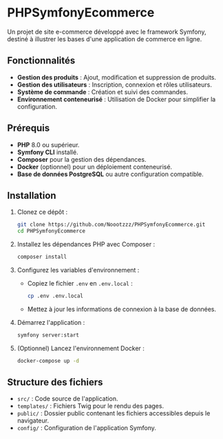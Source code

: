 
# PHPSymfonyEcommerce

Un projet de site e-commerce développé avec le framework Symfony, destiné à illustrer les bases d'une application de commerce en ligne.

## Fonctionnalités

- **Gestion des produits** : Ajout, modification et suppression de produits.
- **Gestion des utilisateurs** : Inscription, connexion et rôles utilisateurs.
- **Système de commande** : Création et suivi des commandes.
- **Environnement conteneurisé** : Utilisation de Docker pour simplifier la configuration.

## Prérequis

- **PHP** 8.0 ou supérieur.
- **Symfony CLI** installé.
- **Composer** pour la gestion des dépendances.
- **Docker** (optionnel) pour un déploiement conteneurisé.
- **Base de données PostgreSQL** ou autre configuration compatible.

## Installation

1. Clonez ce dépôt :
   ```bash
   git clone https://github.com/Noootzzz/PHPSymfonyEcommerce.git
   cd PHPSymfonyEcommerce
   ```

2. Installez les dépendances PHP avec Composer :
   ```bash
   composer install
   ```

3. Configurez les variables d'environnement :
   - Copiez le fichier `.env` en `.env.local` :
     ```bash
     cp .env .env.local
     ```
   - Mettez à jour les informations de connexion à la base de données.

4. Démarrez l'application :
   ```bash
   symfony server:start
   ```

5. (Optionnel) Lancez l'environnement Docker :
   ```bash
   docker-compose up -d
   ```

## Structure des fichiers

- `src/` : Code source de l'application.
- `templates/` : Fichiers Twig pour le rendu des pages.
- `public/` : Dossier public contenant les fichiers accessibles depuis le navigateur.
- `config/` : Configuration de l'application Symfony.

